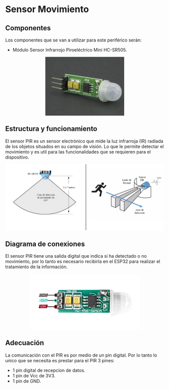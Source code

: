
# Sensor Movimiento

## Componentes
Los componentes que se van a utilizar para este periférico serán:

- Módulo Sensor Infrarrojo Piroeléctrico Mini HC-SR505.

<p align="center">
  <img src="/Perifericos/SensorMov/componentesPIR.png" align="center" width = 250>
</p>

## Estructura y funcionamiento

El sensor PIR es un sensor electrónico que mide la luz infrarroja (IR) radiada de los objetos situados en su campo de visión. Lo que le permite detectar el movimiento y es util para las funcionalidades que se requieren para el dispositivo.

<p align="center">
  <img src="/Perifericos/SensorMov/estyfuncSensorMov.png" align="center" width = 850>
</p>

## Diagrama de conexiones

El sensor PIR tiene una salida digital que indica si ha detectado o no movimiento, por lo tanto es necesario recibirla en el ESP32 para realizar el tratamiento de la información.

<p align="center">
  <img src="/Perifericos/SensorMov/conexionesPIR.png" align="center" width = 350>
</p>

## Adecuación
La comunicación con el PIR es por medio de un pin digital. Por lo tanto lo unico que se necesita es prestar para el PIR 3 pines:
- 1 pin digital de recepcion de datos.
- 1 pin de Vcc de 3V3.
- 1 pin de GND.

